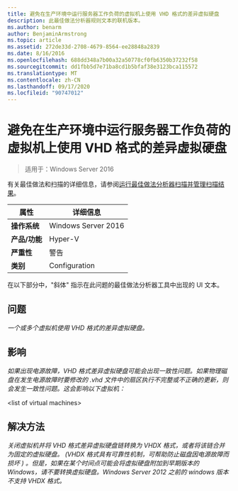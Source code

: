 ```yaml
---
title: 避免在生产环境中运行服务器工作负荷的虚拟机上使用 VHD 格式的差异虚拟硬盘
description: 此最佳做法分析器规则文本的联机版本。
ms.author: benarm
author: BenjaminArmstrong
ms.topic: article
ms.assetid: 272de33d-2708-4679-8564-ee28848a2839
ms.date: 8/16/2016
ms.openlocfilehash: 688dd348a7b00a32a50778cf0fb6350b37232f58
ms.sourcegitcommit: dd1fbb5d7e71ba8cd1b5bfaf38e3123bca115572
ms.translationtype: MT
ms.contentlocale: zh-CN
ms.lasthandoff: 09/17/2020
ms.locfileid: "90747012"
---
```

# <a name="avoid-using-vhd-format-differencing-virtual-hard-disks-on-virtual-machines-that-run-server-workloads-in-a-production-environment"></a>避免在生产环境中运行服务器工作负荷的虚拟机上使用 VHD 格式的差异虚拟硬盘

>适用于：Windows Server 2016

有关最佳做法和扫描的详细信息，请参阅[运行最佳做法分析器扫描并管理扫描结果](https://go.microsoft.com/fwlink/p/?LinkID=223177)。

|属性|详细信息|
|-|-|
|**操作系统**|Windows Server 2016|
|**产品/功能**|Hyper-V|
|**严重性**|警告|
|**类别**|Configuration|

在以下部分中，"斜体" 指示在此问题的最佳做法分析器工具中出现的 UI 文本。

## <a name="issue"></a>**问题**
*一个或多个虚拟机使用 VHD 格式的差异虚拟硬盘。*

## <a name="impact"></a>**影响**
*如果出现电源故障，VHD 格式差异虚拟硬盘可能会出现一致性问题。如果物理磁盘在发生电源故障时要修改的 .vhd 文件中的扇区执行不完整或不正确的更新，则会发生一致性问题。这会影响以下虚拟机：*

\<list of virtual machines>

## <a name="resolution"></a>**解决方法**
*关闭虚拟机并将 VHD 格式差异虚拟硬盘链转换为 VHDX 格式，或者将该链合并为固定的虚拟硬盘。 (VHDX 格式具有可靠性机制，可帮助防止磁盘因电源故障而损坏 ) 。但是，如果在某个时间点可能会将虚拟硬盘附加到早期版本的 Windows，请不要转换虚拟硬盘。Windows Server 2012 之前的 windows 版本不支持 VHDX 格式。*



